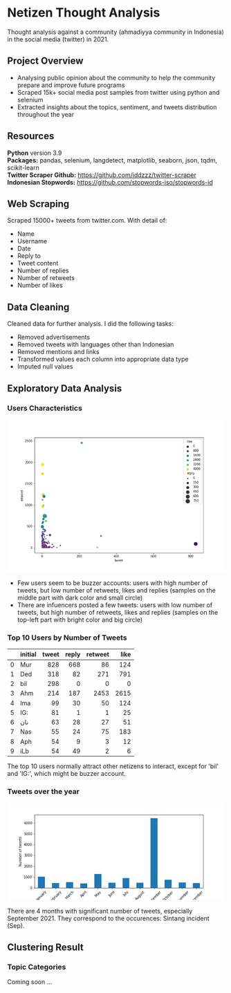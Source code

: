 # Netizen Thought Analysis
Thought analysis against a community (ahmadiyya community in Indonesia) in the social media (twitter) in 2021.

## Project Overview
+ Analysing public opinion about the community to help the community prepare and improve future programs
+ Scraped 15k+ social media post samples from twitter using python and selenium
+ Extracted insights about the topics, sentiment, and tweets distribution throughout the year

## Resources
**Python** version 3.9 \
**Packages:** pandas, selenium, langdetect, matplotlib, seaborn, json, tqdm, scikit-learn \
**Twitter Scraper Github:** https://github.com/iddzzz/twitter-scraper \
**Indonesian Stopwords:** https://github.com/stopwords-iso/stopwords-id

## Web Scraping
Scraped 15000+ tweets from twitter.com. With detail of:

+ Name
+ Username
+ Date
+ Reply to
+ Tweet content
+ Number of replies
+ Number of retweets
+ Number of likes

## Data Cleaning
Cleaned data for further analysis. I did the following tasks:
+ Removed advertisements
+ Removed tweets with languages other than Indonesian
+ Removed mentions and links
+ Transformed values each column into appropriate data type
+ Imputed null values

## Exploratory Data Analysis

### Users Characteristics

![](users.png)

+ Few users seem to be buzzer accounts: users with high number of tweets, but low number of retweets, likes and replies (samples on the middle part with dark color and small circle)
+ There are infuencers posted a few tweets: users with low number of tweets, but high number of retweets, likes and replies (samples on the top-left part with bright color and big circle)

### Top 10 Users by Number of Tweets

|    | initial   |   tweet |   reply |   retweet |   like |
|---:|:----------|--------:|--------:|----------:|-------:|
|  0 | Mur       |     828 |     668 |        86 |    124 |
|  1 | Ded       |     318 |      82 |       271 |    791 |
|  2 | bil       |     298 |       0 |         0 |      0 |
|  3 | Ahm       |     214 |     187 |      2453 |   2615 |
|  4 | Ima       |      99 |      30 |        50 |    124 |
|  5 | IG:       |      81 |       1 |         1 |     25 |
|  6 | نان       |      63 |      28 |        27 |     51 |
|  7 | Nas       |      55 |      24 |        75 |    183 |
|  8 | Aph       |      54 |       9 |         3 |     12 |
|  9 | iLb       |      54 |      49 |         2 |      6 |

The top 10 users normally attract other netizens to interact, except for 'bil' and 'IG:', which might be buzzer account.

### Tweets over the year

![](tweet-distribution.png)

There are 4 months with significant number of tweets, especially September 2021. They correspond to the occurences: Sintang incident (Sep).

## Clustering Result

### Topic Categories

Coming soon ...